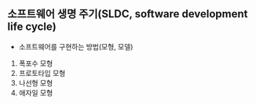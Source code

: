## 소프트웨어 생명 주기(SLDC, software development life cycle)

- 소프트웨어를 구현하는 방법(모형, 모델)

1. 폭포수 모형
2. 프로토타입 모형
3. 나선형 모형 
4. 애자일 모형